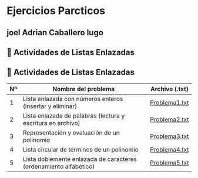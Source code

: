 # Ejercicios Parcticos
## joel Adrian Caballero lugo 


## 📘 Actividades de Listas Enlazadas

## 📘 Actividades de Listas Enlazadas

| Nº | Nombre del problema | Archivo (.txt) |
|----|----------------------|----------------|
| 1 | Lista enlazada con números enteros (insertar y eliminar) | [Problema1.txt](./Problema1.txt) |
| 2 | Lista enlazada de palabras (lectura y escritura en archivo) | [Problema2.txt](./Problema2.txt) |
| 3 | Representación y evaluación de un polinomio | [Problema3.txt](./Problema3.txt) |
| 4 | Lista circular de términos de un polinomio | [Problema4.txt](./Problema4.txt) |
| 5 | Lista doblemente enlazada de caracteres (ordenamiento alfabético) | [Problema5.txt](./Problema5.txt) |
